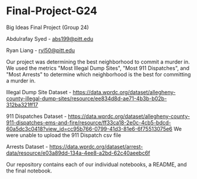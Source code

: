 # Final-Project-G24
Big Ideas Final Project (Group 24)

Abdulrafay Syed - abs199@pitt.edu

Ryan Liang - ryl50@pitt.edu

Our project was determining the best neighborhood to commit a murder in.  We used the metrics "Most Illegal Dump Sites", "Most 911 Dispatches", and "Most Arrests" to determine which neighborhood is the best for committing a murder in.  

Illegal Dump Site Dataset - https://data.wprdc.org/dataset/allegheny-county-illegal-dump-sites/resource/ee834d8d-ae71-4b3b-b02b-312ba321ff17

911 Dispatches Dataset - https://data.wprdc.org/dataset/allegheny-county-911-dispatches-ems-and-fire/resource/ff33ca18-2e0c-4cb5-bdcd-60a5dc3c0418?view_id=cc95b766-0799-41d3-81e6-6f75513075e6
We were unable to upload the 911 Dispatch csv file

Arrests Dataset - https://data.wprdc.org/dataset/arrest-data/resource/e03a89dd-134a-4ee8-a2bd-62c40aeebc6f

Our repository contains each of our individual notebooks, a README, and the final notebook.
